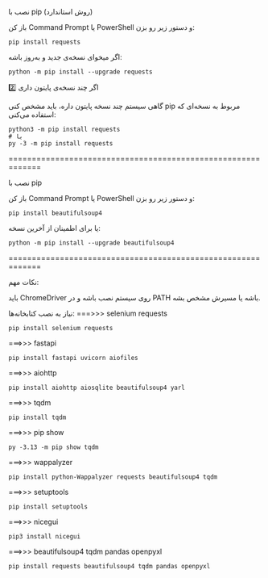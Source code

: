 نصب با pip (روش استاندارد)

باز کن Command Prompt یا PowerShell و دستور زیر رو بزن:
```
pip install requests
```

اگر میخوای نسخه‌ی جدید و به‌روز باشه:
```
python -m pip install --upgrade requests
```
2️⃣ اگر چند نسخه‌ی پایتون داری

گاهی سیستم چند نسخه پایتون داره، باید مشخص کنی pip مربوط به نسخه‌ای که استفاده می‌کنی:
```
python3 -m pip install requests
# یا
py -3 -m pip install requests
```


=============================================================

نصب با pip

باز کن Command Prompt یا PowerShell و دستور زیر رو بزن:

```
pip install beautifulsoup4
```

یا برای اطمینان از آخرین نسخه:
```
python -m pip install --upgrade beautifulsoup4
```


=============================================================

نکات مهم:

باید ChromeDriver روی سیستم نصب باشه و در PATH باشه یا مسیرش مشخص بشه.

نیاز به نصب کتابخانه‌ها:
===>>> selenium requests
```
pip install selenium requests
```

===>>> fastapi
```
pip install fastapi uvicorn aiofiles
```

===>>> aiohttp
```
pip install aiohttp aiosqlite beautifulsoup4 yarl
```

===>>> tqdm
```
pip install tqdm
```

===>>> pip show
```
py -3.13 -m pip show tqdm
```

===>>> wappalyzer
```
pip install python-Wappalyzer requests beautifulsoup4 tqdm
```

===>>> setuptools
```
pip install setuptools
```

===>>> nicegui
```
pip3 install nicegui
```

===>>> beautifulsoup4 tqdm pandas openpyxl
```
pip install requests beautifulsoup4 tqdm pandas openpyxl
```
